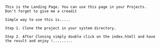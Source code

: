 
	This is the Landing Page. You can use this page in your Projects.
	Don't forget to give me a creadit

	Simple way to use this is.....
	
	Step 1. Clone the project in your system directory.
	
	Step 2. After Cloning simply double click on the index.htmll and have the result and enjoy !.........



